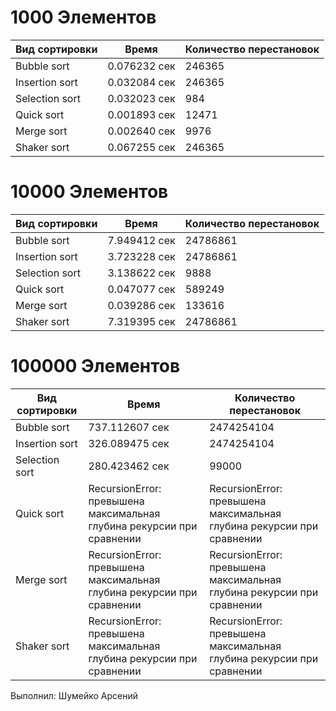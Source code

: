 # 1000 Элементов

| Вид сортировки | Время | Количество перестановок |
| --- | --- | --- |
| Bubble sort | 0.076232 сек | 246365 |
| Insertion sort | 0.032084 сек | 246365 |
| Selection sort | 0.032023 сек | 984 |
| Quick sort | 0.001893 сек | 12471 |
| Merge sort | 0.002640 сек | 9976 |
| Shaker sort | 0.067255 сек | 246365 |

# 10000 Элементов

| Вид сортировки | Время | Количество перестановок |
| --- | --- | --- |
| Bubble sort | 7.949412 сек | 24786861 |
| Insertion sort | 3.723228 сек | 24786861 |
| Selection sort | 3.138622 сек | 9888 |
| Quick sort | 0.047077 сек | 589249 |
| Merge sort | 0.039286 сек | 133616 |
| Shaker sort | 7.319395 сек | 24786861 |

# 100000 Элементов

| Вид сортировки | Время | Количество перестановок |
| --- | --- | --- |
| Bubble sort | 737.112607 сек | 2474254104 |
| Insertion sort | 326.089475 сек | 2474254104 |
| Selection sort | 280.423462 сек | 99000 |
| Quick sort | RecursionError: превышена максимальная глубина рекурсии при сравнении | RecursionError: превышена максимальная глубина рекурсии при сравнении |
| Merge sort | RecursionError: превышена максимальная глубина рекурсии при сравнении | RecursionError: превышена максимальная глубина рекурсии при сравнении |
| Shaker sort | RecursionError: превышена максимальная глубина рекурсии при сравнении | RecursionError: превышена максимальная глубина рекурсии при сравнении |

Выполнил: Шумейко Арсений
